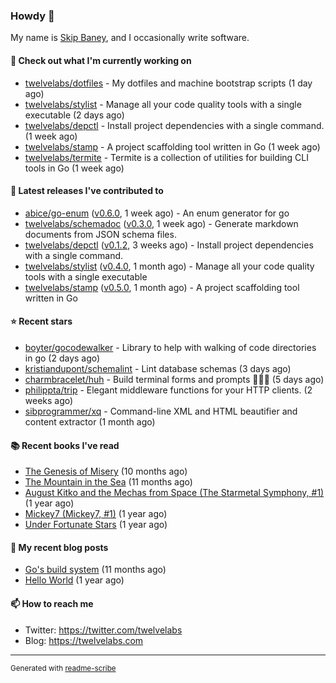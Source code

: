 ### Howdy 👋

My name is [Skip Baney](https://twelvelabs.com), and I occasionally write software.

#### 👷 Check out what I'm currently working on

- [twelvelabs/dotfiles](https://github.com/twelvelabs/dotfiles) - My dotfiles and machine bootstrap scripts  (1 day ago)
- [twelvelabs/stylist](https://github.com/twelvelabs/stylist) - Manage all your code quality tools with a single executable (2 days ago)
- [twelvelabs/depctl](https://github.com/twelvelabs/depctl) - Install project dependencies with a single command. (1 week ago)
- [twelvelabs/stamp](https://github.com/twelvelabs/stamp) - A project scaffolding tool written in Go (1 week ago)
- [twelvelabs/termite](https://github.com/twelvelabs/termite) - Termite is a collection of utilities for building CLI tools in Go (1 week ago)

#### 🔭 Latest releases I've contributed to

- [abice/go-enum](https://github.com/abice/go-enum) ([v0.6.0](https://github.com/abice/go-enum/releases/tag/v0.6.0), 1 week ago) - An enum generator for go
- [twelvelabs/schemadoc](https://github.com/twelvelabs/schemadoc) ([v0.3.0](https://github.com/twelvelabs/schemadoc/releases/tag/v0.3.0), 1 week ago) - Generate markdown documents from JSON schema files.
- [twelvelabs/depctl](https://github.com/twelvelabs/depctl) ([v0.1.2](https://github.com/twelvelabs/depctl/releases/tag/v0.1.2), 3 weeks ago) - Install project dependencies with a single command.
- [twelvelabs/stylist](https://github.com/twelvelabs/stylist) ([v0.4.0](https://github.com/twelvelabs/stylist/releases/tag/v0.4.0), 1 month ago) - Manage all your code quality tools with a single executable
- [twelvelabs/stamp](https://github.com/twelvelabs/stamp) ([v0.5.0](https://github.com/twelvelabs/stamp/releases/tag/v0.5.0), 1 month ago) - A project scaffolding tool written in Go

#### ⭐ Recent stars

- [boyter/gocodewalker](https://github.com/boyter/gocodewalker) - Library to help with walking of code directories in go (2 days ago)
- [kristiandupont/schemalint](https://github.com/kristiandupont/schemalint) - Lint database schemas (3 days ago)
- [charmbracelet/huh](https://github.com/charmbracelet/huh) - Build terminal forms and prompts 🤷🏻‍♀️ (5 days ago)
- [philippta/trip](https://github.com/philippta/trip) - Elegant middleware functions for your HTTP clients. (2 weeks ago)
- [sibprogrammer/xq](https://github.com/sibprogrammer/xq) - Command-line XML and HTML beautifier and content extractor (1 month ago)

#### 📚 Recent books I've read

- [The Genesis of Misery](https://www.goodreads.com/review/show/4961676783?utm_medium=api&amp;utm_source=rss) (10 months ago)
- [The Mountain in the Sea](https://www.goodreads.com/review/show/5027288300?utm_medium=api&amp;utm_source=rss) (11 months ago)
- [August Kitko and the Mechas from Space (The Starmetal Symphony, #1)](https://www.goodreads.com/review/show/5100246985?utm_medium=api&amp;utm_source=rss) (1 year ago)
- [Mickey7 (Mickey7, #1)](https://www.goodreads.com/review/show/4962790910?utm_medium=api&amp;utm_source=rss) (1 year ago)
- [Under Fortunate Stars](https://www.goodreads.com/review/show/4813809207?utm_medium=api&amp;utm_source=rss) (1 year ago)

#### 📜 My recent blog posts

- [Go&#39;s build system](https://twelvelabs.com/2023/01/02/go-build-system/) (11 months ago)
- [Hello World](https://twelvelabs.com/2022/11/20/hello-world/) (1 year ago)

#### 📫 How to reach me

- Twitter: <https://twitter.com/twelvelabs>
- Blog: <https://twelvelabs.com>

---

<sup>Generated with [readme-scribe](https://github.com/muesli/readme-scribe)</sup>
